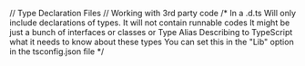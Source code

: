 // Type Declaration Files
// Working with 3rd party code
/*
In a .d.ts Will only include declarations of types.
It will not contain runnable codes
It might be just a bunch of interfaces or classes or Type Alias
Describing to TypeScript what it needs to know about these types
You can set this in the "Lib" option in the tsconfig.json file
*/
